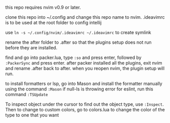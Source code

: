 this repo requires nvim v0.9 or later.

clone this repo into ~/.config and change this repo name to nvim.
.ideavimrc is to be used at the root folder to config intellij

use `ln -s ~/.config/nvim/.ideavimrc ~/.ideavimrc` to create symlink

rename the after folder to .after so that the plugins setup does not run before they are installed.

find and go into packer.lua, type `:so` and press enter, followed by `:PackerSync` and press enter.
after packer installed all the plugins, exit nvim and rename .after back to after.
when you reopen nvim, the plugin setup will run.

to install formatters or lsp, go into Mason and install the formatter manually using the command `:Mason`
if null-ls is throwing error for eslint, run this command `:TSUpdate`

To inspect object under the cursor to find out the object type, use `:Inspect`.
Then to change to custom colors, go to colors.lua to change the color of the type to one that you want

